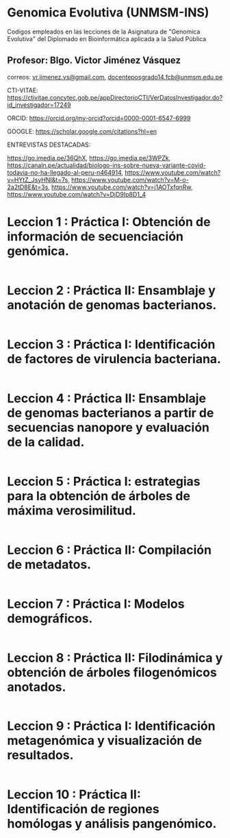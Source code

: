 # Genomica Evolutiva (UNMSM-INS)
Codigos empleados en las lecciones de la Asignatura de "Genomica Evolutiva" del Diplomado en Bioinformática aplicada a la Salud Pública

## Profesor: Blgo. Victor Jiménez Vásquez

correos: vr.jimenez.vs@gmail.com, docenteposgrado14.fcb@unmsm.edu.pe

CTI-VITAE: https://ctivitae.concytec.gob.pe/appDirectorioCTI/VerDatosInvestigador.do?id_investigador=17249

ORCID: https://orcid.org/my-orcid?orcid=0000-0001-6547-6999

GOOGLE: https://scholar.google.com/citations?hl=en

ENTREVISTAS DESTACADAS: 

https://go.imedia.pe/36QhX, https://go.imedia.pe/3WPZk, https://canaln.pe/actualidad/biologo-ins-sobre-nueva-variante-covid-todavia-no-ha-llegado-al-peru-n464914, https://www.youtube.com/watch?v=HYtZ_JsyHNI&t=7s, https://www.youtube.com/watch?v=M-o-2a2tD8E&t=3s, https://www.youtube.com/watch?v=j1AOTxfqnRw, https://www.youtube.com/watch?v=DjD9Ip8D1_4

# Leccion 1 : Práctica I: Obtención de información de secuenciación genómica.
```r
```

# Leccion 2 : Práctica II: Ensamblaje y anotación de genomas bacterianos.
```r
```

# Leccion 3 : Práctica I: Identificación de factores de virulencia bacteriana.
```r
```

# Leccion 4 : Práctica II: Ensamblaje de genomas bacterianos a partir de secuencias nanopore y evaluación de la calidad.
```r
```

# Leccion 5 : Práctica I: estrategias para la obtención de árboles de máxima verosimilitud.
```r
```

# Leccion 6 : Práctica II: Compilación de metadatos.
```r
```

# Leccion 7 : Práctica I: Modelos demográficos.
```r
```

# Leccion 8 : Práctica II: Filodinámica y obtención de árboles filogenómicos anotados.
```r
```

# Leccion 9 : Práctica I: Identificación metagenómica y visualización de resultados.
```r
```

# Leccion 10 : Práctica II: Identificación de regiones homólogas y análisis pangenómico.
```r
```
